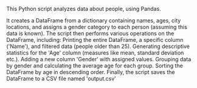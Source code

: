 This Python script analyzes data about people, using Pandas.

It creates a DataFrame from a dictionary containing names, ages, city locations, and assigns a gender category to each person (assuming this data is known).
The script then performs various operations on the DataFrame, including:
Printing the entire DataFrame, a specific column ('Name'), and filtered data (people older than 25).
Generating descriptive statistics for the 'Age' column (measures like mean, standard deviation etc.).
Adding a new column 'Gender' with assigned values.
Grouping data by gender and calculating the average age for each group.
Sorting the DataFrame by age in descending order.
Finally, the script saves the DataFrame to a CSV file named 'output.csv'
